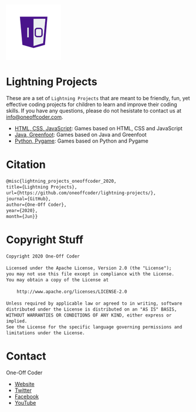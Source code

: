 ![One-Off Coder Logo](logo.png "One-Off Coder")

# Lightning Projects

These are a set of `Lightning Projects` that are meant to be friendly, fun, yet
effective coding projects for children to learn and improve their coding skills.
If you have any questions, please do not hesistate to contact us at 
info@oneoffcoder.com.

* [HTML, CSS, JavaScript](html): Games based on HTML, CSS and JavaScript
* [Java, Greenfoot](java/greenfoot): Games based on Java and Greenfoot
* [Python, Pygame](python/pygame): Games based on Python and Pygame

# Citation

```
@misc{lightning_projects_oneoffcoder_2020, 
title={Lightning Projects}, 
url={https://github.com/oneoffcoder/lightning-projects/}, 
journal={GitHub},
author={One-Off Coder}, 
year={2020}, 
month={Jun}}
```

# Copyright Stuff

```
Copyright 2020 One-Off Coder

Licensed under the Apache License, Version 2.0 (the "License");
you may not use this file except in compliance with the License.
You may obtain a copy of the License at

    http://www.apache.org/licenses/LICENSE-2.0

Unless required by applicable law or agreed to in writing, software
distributed under the License is distributed on an "AS IS" BASIS,
WITHOUT WARRANTIES OR CONDITIONS OF ANY KIND, either express or implied.
See the License for the specific language governing permissions and
limitations under the License.
```


# Contact

One-Off Coder

* [Website](https://www.oneoffcoder.com)
* [Twitter](https://twitter.com/oneoffcoder)
* [Facebook](https://www.facebook.com/oneoffcoder)
* [YouTube](https://www.youtube.com/channel/UCCCv8Glpb2dq2mhUj5mcHCQ)